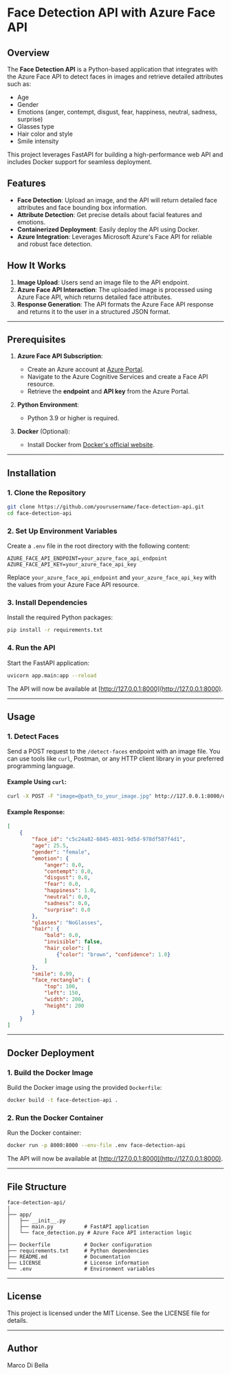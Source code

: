 # Face Detection API with Azure Face API

## Overview

The **Face Detection API** is a Python-based application that integrates with the Azure Face API to detect faces in images and retrieve detailed attributes such as:
- Age
- Gender
- Emotions (anger, contempt, disgust, fear, happiness, neutral, sadness, surprise)
- Glasses type
- Hair color and style
- Smile intensity

This project leverages FastAPI for building a high-performance web API and includes Docker support for seamless deployment.

## Features

- **Face Detection**: Upload an image, and the API will return detailed face attributes and face bounding box information.
- **Attribute Detection**: Get precise details about facial features and emotions.
- **Containerized Deployment**: Easily deploy the API using Docker.
- **Azure Integration**: Leverages Microsoft Azure's Face API for reliable and robust face detection.

## How It Works

1. **Image Upload**: Users send an image file to the API endpoint.
2. **Azure Face API Interaction**: The uploaded image is processed using Azure Face API, which returns detailed face attributes.
3. **Response Generation**: The API formats the Azure Face API response and returns it to the user in a structured JSON format.

---

## Prerequisites

1. **Azure Face API Subscription**:
   - Create an Azure account at [Azure Portal](https://portal.azure.com/).
   - Navigate to the Azure Cognitive Services and create a Face API resource.
   - Retrieve the **endpoint** and **API key** from the Azure Portal.

2. **Python Environment**:
   - Python 3.9 or higher is required.

3. **Docker** (Optional):
   - Install Docker from [Docker's official website](https://www.docker.com/).

---

## Installation

### 1. Clone the Repository

```bash
git clone https://github.com/yourusername/face-detection-api.git
cd face-detection-api
```

### 2. Set Up Environment Variables

Create a `.env` file in the root directory with the following content:

```env
AZURE_FACE_API_ENDPOINT=your_azure_face_api_endpoint
AZURE_FACE_API_KEY=your_azure_face_api_key
```

Replace `your_azure_face_api_endpoint` and `your_azure_face_api_key` with the values from your Azure Face API resource.

### 3. Install Dependencies

Install the required Python packages:

```bash
pip install -r requirements.txt
```

### 4. Run the API

Start the FastAPI application:

```bash
uvicorn app.main:app --reload
```

The API will now be available at [http://127.0.0.1:8000](http://127.0.0.1:8000).

---

## Usage

### 1. Detect Faces

Send a POST request to the `/detect-faces` endpoint with an image file. You can use tools like `curl`, Postman, or any HTTP client library in your preferred programming language.

#### Example Using `curl`:

```bash
curl -X POST -F "image=@path_to_your_image.jpg" http://127.0.0.1:8000/detect-faces
```

#### Example Response:

```json
[
    {
        "face_id": "c5c24a82-6845-4031-9d5d-978df587f4d1",
        "age": 25.5,
        "gender": "female",
        "emotion": {
            "anger": 0.0,
            "contempt": 0.0,
            "disgust": 0.0,
            "fear": 0.0,
            "happiness": 1.0,
            "neutral": 0.0,
            "sadness": 0.0,
            "surprise": 0.0
        },
        "glasses": "NoGlasses",
        "hair": {
            "bald": 0.0,
            "invisible": false,
            "hair_color": [
                {"color": "brown", "confidence": 1.0}
            ]
        },
        "smile": 0.99,
        "face_rectangle": {
            "top": 100,
            "left": 150,
            "width": 200,
            "height": 200
        }
    }
]
```

---

## Docker Deployment

### 1. Build the Docker Image

Build the Docker image using the provided `Dockerfile`:

```bash
docker build -t face-detection-api .
```

### 2. Run the Docker Container

Run the Docker container:

```bash
docker run -p 8000:8000 --env-file .env face-detection-api
```

The API will now be available at [http://127.0.0.1:8000](http://127.0.0.1:8000).

---

## File Structure

```
face-detection-api/
│
├── app/
│   ├── __init__.py
│   ├── main.py          # FastAPI application
│   └── face_detection.py # Azure Face API interaction logic
│
├── Dockerfile           # Docker configuration
├── requirements.txt     # Python dependencies
├── README.md            # Documentation
├── LICENSE              # License information
└── .env                 # Environment variables
```

---

## License

This project is licensed under the MIT License. See the LICENSE file for details.

---

## Author

Marco Di Bella
